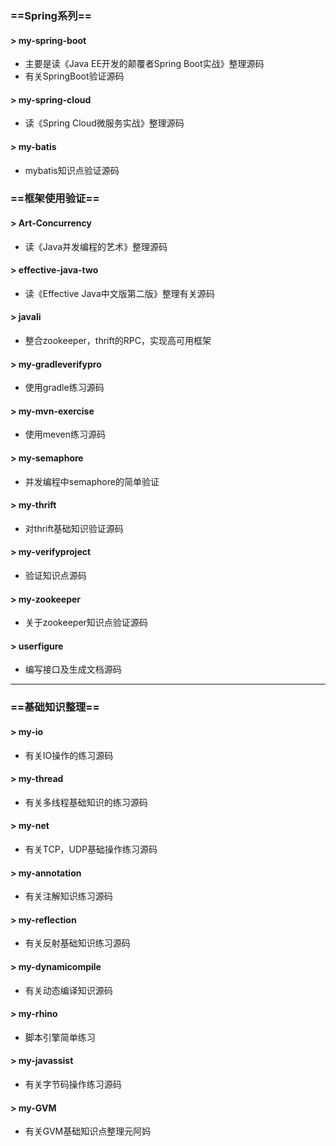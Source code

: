 
### ==Spring系列==
#### > my-spring-boot
- 主要是读《Java EE开发的颠覆者Spring Boot实战》整理源码
- 有关SpringBoot验证源码
#### > my-spring-cloud
- 读《Spring Cloud微服务实战》整理源码
#### > my-batis
- mybatis知识点验证源码

### ==框架使用验证==
#### > Art-Concurrency
- 读《Java并发编程的艺术》整理源码
#### > effective-java-two
- 读《Effective Java中文版第二版》整理有关源码
#### > javali
- 整合zookeeper，thrift的RPC，实现高可用框架
#### > my-gradleverifypro
- 使用gradle练习源码
#### > my-mvn-exercise
- 使用meven练习源码
#### > my-semaphore
- 并发编程中semaphore的简单验证
#### > my-thrift
- 对thrift基础知识验证源码
#### > my-verifyproject
- 验证知识点源码
#### > my-zookeeper
- 关于zookeeper知识点验证源码
#### > userfigure
- 编写接口及生成文档源码

----
### ==基础知识整理==
#### > my-io
- 有关IO操作的练习源码
#### > my-thread
- 有关多线程基础知识的练习源码
#### > my-net
- 有关TCP，UDP基础操作练习源码
#### > my-annotation
- 有关注解知识练习源码
#### > my-reflection
- 有关反射基础知识练习源码
#### > my-dynamicompile
- 有关动态编译知识源码
#### > my-rhino
- 脚本引擎简单练习
#### > my-javassist
- 有关字节码操作练习源码
#### > my-GVM
- 有关GVM基础知识点整理元阿妈




















